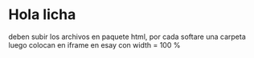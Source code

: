 # Hola licha

deben subir los archivos en paquete html, por cada softare una carpeta luego colocan en iframe en esay con width = 100 %
